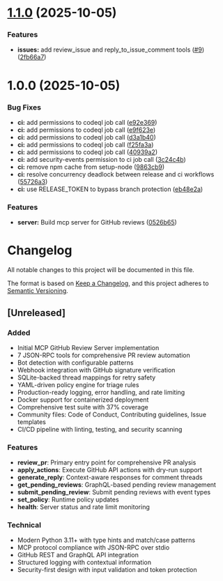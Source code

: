 # [1.1.0](https://github.com/KenkoGeek/mcp-gh-code-review/compare/v1.0.0...v1.1.0) (2025-10-05)


### Features

* **issues:** add review_issue and reply_to_issue_comment tools ([#9](https://github.com/KenkoGeek/mcp-gh-code-review/issues/9)) ([2fb66a7](https://github.com/KenkoGeek/mcp-gh-code-review/commit/2fb66a7b150f5e1f26a3c9406ce2154614f114a8))

# 1.0.0 (2025-10-05)


### Bug Fixes

* **ci:** add permissions to codeql job call ([e92e369](https://github.com/KenkoGeek/mcp-gh-code-review/commit/e92e369aac0e35584db57c76905efa5ccd3952f4))
* **ci:** add permissions to codeql job call ([e9f623e](https://github.com/KenkoGeek/mcp-gh-code-review/commit/e9f623ebd382ab8e90e067f5cb25ffd4dad171a6))
* **ci:** add permissions to codeql job call ([d3a1b40](https://github.com/KenkoGeek/mcp-gh-code-review/commit/d3a1b40e98c9966546f84946dc31ba57e5e166e5))
* **ci:** add permissions to codeql job call ([f25fa3a](https://github.com/KenkoGeek/mcp-gh-code-review/commit/f25fa3a0938d111a8618a7b47e2e3122780ddff9))
* **ci:** add permissions to codeql job call ([40939a2](https://github.com/KenkoGeek/mcp-gh-code-review/commit/40939a28dce5b8d8373d9ac1586f0328a2403eb7))
* **ci:** add security-events permission to ci job call ([3c24c4b](https://github.com/KenkoGeek/mcp-gh-code-review/commit/3c24c4b7321e75005714e31abef94dfd784f8861))
* **ci:** remove npm cache from setup-node ([9863cb9](https://github.com/KenkoGeek/mcp-gh-code-review/commit/9863cb93c805ab79eaf2c3eb3f02c59136e8ff86))
* **ci:** resolve concurrency deadlock between release and ci workflows ([55726a3](https://github.com/KenkoGeek/mcp-gh-code-review/commit/55726a366261f8a4629ccf352d9bb1c70d6c4eed))
* **ci:** use RELEASE_TOKEN to bypass branch protection ([eb48e2a](https://github.com/KenkoGeek/mcp-gh-code-review/commit/eb48e2a828824cc765a583974cbf57adea85c57c))


### Features

* **server:** Build mcp server for GitHub reviews ([0526b65](https://github.com/KenkoGeek/mcp-gh-code-review/commit/0526b655646d5c77ccd3ffc836991a5e3238d657))

# Changelog

All notable changes to this project will be documented in this file.

The format is based on [Keep a Changelog](https://keepachangelog.com/en/1.0.0/),
and this project adheres to [Semantic Versioning](https://semver.org/spec/v2.0.0.html).

## [Unreleased]

### Added
- Initial MCP GitHub Review Server implementation
- 7 JSON-RPC tools for comprehensive PR review automation
- Bot detection with configurable patterns
- Webhook integration with GitHub signature verification
- SQLite-backed thread mappings for retry safety
- YAML-driven policy engine for triage rules
- Production-ready logging, error handling, and rate limiting
- Docker support for containerized deployment
- Comprehensive test suite with 37% coverage
- Community files: Code of Conduct, Contributing guidelines, Issue templates
- CI/CD pipeline with linting, testing, and security scanning

### Features
- **review_pr**: Primary entry point for comprehensive PR analysis
- **apply_actions**: Execute GitHub API actions with dry-run support
- **generate_reply**: Context-aware responses for comment threads
- **get_pending_reviews**: GraphQL-based pending review management
- **submit_pending_review**: Submit pending reviews with event types
- **set_policy**: Runtime policy updates
- **health**: Server status and rate limit monitoring

### Technical
- Modern Python 3.11+ with type hints and match/case patterns
- MCP protocol compliance with JSON-RPC over stdio
- GitHub REST and GraphQL API integration
- Structured logging with contextual information
- Security-first design with input validation and token protection
